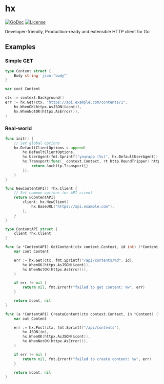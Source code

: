 # hx
[![GoDoc](https://godoc.org/github.com/izumin5210/hx?status.svg)](https://godoc.org/github.com/izumin5210/hx)
[![License](https://img.shields.io/github/license/izumin5210/hx)](./LICENSE)

Developer-friendly, Production-ready and extensible HTTP client for Go

## Examples
### Simple GET

```go
type Content struct {
	Body string `json:"body"`
}

var cont Content

ctx := context.Background()
err := hx.Get(ctx, "https://api.example.com/contents/1",
	hx.WhenOK(httpx.AsJSON(&cont)),
	hx.WhenNotOK(httpx.AsError()),
)
```

### Real-world

```go
func init() {
	// Set global options
	hx.DefaultClientOptions = append(
		hx.DefaultClientOptions,
		hx.UserAgent(fmt.Sprintf("yourapp (%s)", hx.DefaultUserAgent)),
		hx.Transport(func(_ context.Context, rt http.RoundTripper) http.RoundTripper {
			return &ochttp.Transport{}
		}),
	)
}

func NewContentAPI() *hx.Client {
	// Set common options for API ciient
	return &ContentAPI{
		client: hx.NewClient(
			hx.BaseURL("https://api.example.com"),
		),
	}
}

type ContentAPI struct {
	client *hx.Client
}

func (a *ContentAPI) GetContent(ctx context.Context, id int) (*Content, error) {
	var cont Content

	err := hx.Get(ctx, fmt.Sprintf("/api/contents/%d", id),
		hx.WhenOK(httpx.AsJSON(&cont)),
		hx.WhenNotOK(httpx.AsError()),
	)

	if err != nil {
		return nil, fmt.Errorf("failed to get content: %w", err)
	}

	return &cont, nil
}

func (a *ContentAPI) CreateContent(ctx context.Context, in *Content) (*Content, error) {
	var out Content

	err := hx.Post(ctx, fmt.Sprintf("/api/contents"),
		hx.JSON(in),
		hx.WhenOK(httpx.AsJSON(&cont)),
		hx.WhenNotOK(httpx.AsError()),
	)

	if err != nil {
		return nil, fmt.Errorf("failed to create content: %w", err)
	}

	return &cont, nil
}
```

